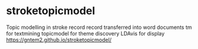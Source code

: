 # stroketopicmodel
Topic modelling in stroke record
record transferred into word documents
tm for textmining
topicmodel for theme discovery
LDAvis for display
https://gntem2.github.io/stroketopicmodel/
